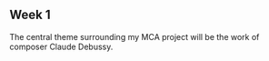 <h2>  Week 1 </h2>
The central theme surrounding my MCA project will be the work of composer Claude Debussy. 


